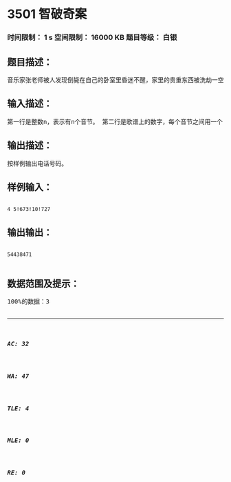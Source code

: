 # 3501 智破奇案   
### 时间限制： 1 s     空间限制： 16000 KB     题目等级： 白银  
## 题目描述：  

<pre>
音乐家张老师被人发现倒毙在自己的卧室里昏迷不醒，家里的贵重东西被洗劫一空。名侦探柯南到现场破案发现张老师在昏迷前写的一张歌谱，这张歌谱上重复着同一段旋律。柯南研究了很久，终于找出这段歌谱的含义：原来每个音节的数字连接在一起就是一个八进制数，将所有的八进制数转成十进制数并连接起来就是一个电话号码。柯南根据这个电话号码很快找到了罪犯。请编写一个程序，将歌谱转换成电话号码。（请注意细节问题）
</pre>
  
  
## 输入描述：  

<pre>
第一行是整数n，表示有n个音节。 第二行是歌谱上的数字，每个音节之间用一个‘！’分隔，音节最后没有‘！’。
</pre>
  
  
## 输出描述：  

<pre>
按样例输出电话号码。
</pre>
  
  
## 样例输入：  

<pre><code>
4 5!673!10!727
</code></pre>
  
  
## 输出输出：  

<pre><code>
54438471  

</code></pre>
  
  
## 数据范围及提示：  

<pre>
100%的数据：3<n<20,答案不超过longint。  
参考代码（程序填空）：var  a:array[1..20] of string;  n,i,x,y,m,ans,j,k:longint;  s:string;begin  readln(n);  readln(s);  if s=? then  begin    write(0);    ?  end;  s:=s+?;  for i:=1 to n do  begin    a[i]:=?    delete(s,1,pos('!',s));  end;  for i:=1 to n do  begin    x:=?    for j:=1 to length(a[i]) do    begin      m:=1;      dec(x);      val(a[i][j],y);      for k:=1 to x do        m:=?      ans:=ans+m*y;    end;    write(?);    ans:=0;  end;end.  
  
  

</pre>
  
  
***  

##### AC: 32  
##### WA: 47  
##### TLE: 4  
##### MLE: 0  
##### RE: 0  
